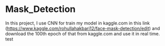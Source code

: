 # Mask_Detection
In this project, I use CNN for train my model in kaggle.com in this link (https://www.kaggle.com/rohullahakbari12/face-mask-detection/edit) and download the 100th epoch of that from kaggle.com and use it in real time.
test
